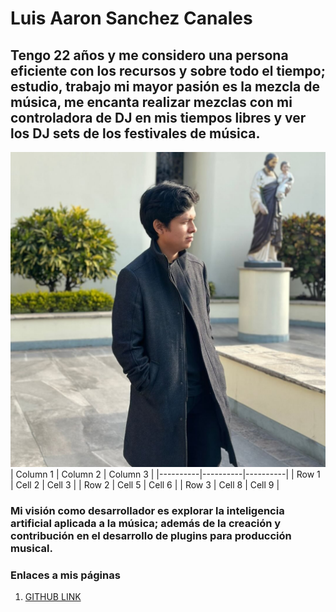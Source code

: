 # Luis Aaron Sanchez Canales
## Tengo 22 años y me considero una persona eficiente con los recursos y sobre todo el tiempo; estudio, trabajo mi mayor pasión es la mezcla de música, me encanta realizar mezclas con mi controladora de DJ en mis tiempos libres y ver los DJ sets de los festivales de música.
![image alt](https://github.com/AaronSan5/reading-notes/blob/main/470476960_1857947611409447_1602620088356562527_n.jpg?raw=true)
| Column 1 | Column 2 | Column 3 |
|----------|----------|----------|
| Row 1    | Cell 2   | Cell 3   |
| Row 2    | Cell 5   | Cell 6   |
| Row 3    | Cell 8   | Cell 9   |

### Mi visión como desarrollador es explorar la inteligencia artificial aplicada a la música; además de la creación y contribución en el desarrollo de plugins para producción musical.
### Enlaces a mis páginas
1. [GITHUB LINK](https://github.com/AaronSan5)
